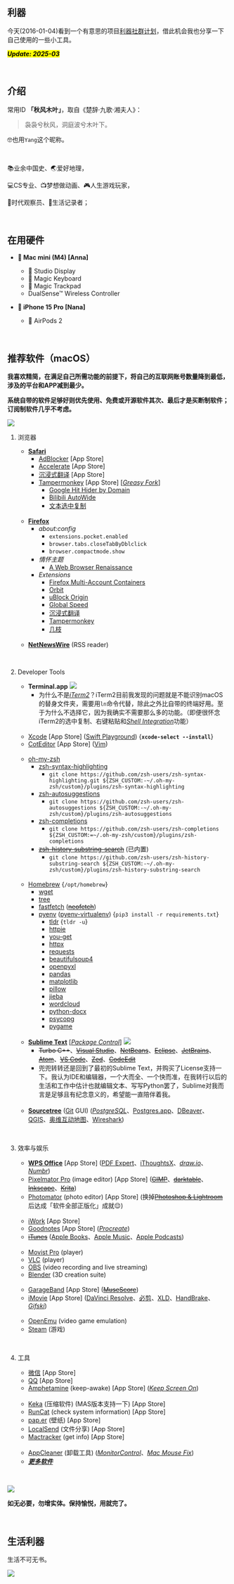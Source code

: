## 利器

今天(2016-01-04)看到一个有意思的项目[利器社群计划](https://liqi.io/community/)，借此机会我也分享一下自己使用的一些小工具。

<mark><em>**Update: 2025-03**</em></mark>

<br>


## 介绍

常用ID **「秋风木叶」**，取自《楚辞·九歌·湘夫人》：

> 袅袅兮秋风，洞庭波兮木叶下。

🤓也用`Yang`这个昵称。

<br>

📚业余中国史、🌏爱好地理，

💻CS专业、📺梦想做动画、🎮人生游戏玩家，

📆时代观察员、📝生活记录者；

<br>


## 在用硬件

* ** Mac mini (M4) [Anna]**
    *  Studio Display
    *  Magic Keyboard
    *  Magic Trackpad
    * DualSense™ Wireless Controller

* ** iPhone 15 Pro [Nana]**
    *  AirPods 2

<br>


## 推荐软件（macOS）

**我喜欢精简，在满足自己所需功能的前提下，将自己的互联网账号数量降到最低，涉及的平台和APP减到最少。**

**系统自带的软件足够好则优先使用、免费或开源软件其次、最后才是买断制软件；订阅制软件几乎不考虑。**

![](https://github.com/ykqmain/Config/blob/master/Pix/Desktop.png)

1. 浏览器

    * [**Safari**](https://www.apple.com/safari/)
        * [AdBlocker](https://adblockersafari.com) [App Store]
        * [Accelerate](https://github.com/ritamsarmah/accelerate) [App Store]
        * [沉浸式翻译](https://immersivetranslate.com) [App Store]
        * [Tampermonkey](https://tampermonkey.net/) [App Store] [[_Greasy Fork_](https://greasyfork.org/zh-CN)]
            * [Google Hit Hider by Domain](https://greasyfork.org/zh-CN/scripts/1682-google-hit-hider-by-domain-search-filter-block-sites)
            * [Bilibili AutoWide](https://greasyfork.org/zh-CN/scripts/375858-bilibili-autowide)
            * [文本选中复制](https://greasyfork.org/zh-CN/scripts/405130-文本选中复制)
    <br>

    * [**Firefox**](https://www.mozilla.org/en-US/firefox/all/)
        * _about:config_
            * `extensions.pocket.enabled`
            * `browser.tabs.closeTabByDblclick`
            * `browser.compactmode.show`
        * _情怀主题_
            * [A Web Browser Renaissance](https://addons.mozilla.org/zh-CN/firefox/addon/a-web-browser-renaissance/)
        * _Extensions_
            * [Firefox Multi-Account Containers](https://addons.mozilla.org/zh-CN/firefox/addon/multi-account-containers/)
            * [Orbit](https://addons.mozilla.org/zh-CN/firefox/addon/orbit-summarizer/)
            * [uBlock Origin](https://github.com/gorhill/uBlock)
            * [Global Speed](https://github.com/polywock/globalSpeed)
            * [沉浸式翻译](https://immersivetranslate.com)
            * [Tampermonkey](https://tampermonkey.net/)
            * [几枝](https://github.com/unicar9/jizhi)
    <br>

    * [**NetNewsWire**](https://netnewswire.com) (RSS reader)

<br>

2. Developer Tools

    * **Terminal.app**
        ![](https://github.com/ykqmain/Config/blob/master/Terminal/Terminal.png)
        * 为什么不是[_iTerm2_](https://www.iterm2.com)？iTerm2目前我发现的问题就是不能识别macOS的替身文件夹，需要用`ln`命令代替，除此之外比自带的终端好用。至于为什么不选择它，因为我确实不需要那么多的功能。（即便很怀念iTerm2的选中复制、右键粘贴和[_Shell Integration_](https://iterm2.com/documentation-shell-integration.html)功能）
    <br>

    * [Xcode](https://developer.apple.com/cn/xcode/) [App Store] ([Swift Playground](https://developer.apple.com/cn/swift-playground/)) {**`xcode-select --install`**}
    * [CotEditor](https://coteditor.com) [App Store] ([Vim](https://www.vim.org))
    <br>

    * [oh-my-zsh](https://ohmyz.sh)
        * [zsh-syntax-highlighting](https://github.com/zsh-users/zsh-syntax-highlighting)
            * `git clone https://github.com/zsh-users/zsh-syntax-highlighting.git ${ZSH_CUSTOM:-~/.oh-my-zsh/custom}/plugins/zsh-syntax-highlighting`
        * [zsh-autosuggestions](https://github.com/zsh-users/zsh-autosuggestions)
            * `git clone https://github.com/zsh-users/zsh-autosuggestions ${ZSH_CUSTOM:-~/.oh-my-zsh/custom}/plugins/zsh-autosuggestions`
        * [zsh-completions](https://github.com/zsh-users/zsh-completions)
            * `git clone https://github.com/zsh-users/zsh-completions ${ZSH_CUSTOM:=~/.oh-my-zsh/custom}/plugins/zsh-completions`
        * [~~zsh-history-substring-search~~](https://github.com/zsh-users/zsh-history-substring-search) (已内置)
            * `git clone https://github.com/zsh-users/zsh-history-substring-search ${ZSH_CUSTOM:-~/.oh-my-zsh/custom}/plugins/zsh-history-substring-search`
    <br>

    * [Homebrew](https://brew.sh) {`/opt/homebrew`}
        * [wget](https://www.gnu.org/software/wget)
        * [tree](http://mama.indstate.edu/users/ice/tree)
        * [fastfetch](https://github.com/fastfetch-cli/fastfetch) ([~~neofetch~~](https://github.com/dylanaraps/neofetch))
        * [pyenv](https://github.com/pyenv/pyenv) ([pyenv-virtualenv](https://github.com/pyenv/pyenv-virtualenv)) {`pip3 install -r requirements.txt`}
            * [tldr](https://tldr.sh) {`tldr -u`}
            * [httpie](https://httpie.io)
            * [you-get](https://you-get.org)
            * [httpx](https://pypi.org/project/httpx/)
            * [requests](https://pypi.org/project/requests/)
            * [beautifulsoup4](https://pypi.org/project/beautifulsoup4/)
            * [openpyxl](https://pypi.org/project/openpyxl/)
            * [pandas](https://pandas.pydata.org)
            * [matplotlib](https://matplotlib.org)
            * [pillow](https://github.com/python-pillow/Pillow)
            * [jieba](https://github.com/fxsjy/jieba)
            * [wordcloud](https://github.com/amueller/word_cloud)
            * [python-docx](https://github.com/python-openxml/python-docx)
            * [psycopg](https://www.psycopg.org)
            * [pygame](https://www.pygame.org)
    <br>

    * [**Sublime Text**](https://www.sublimetext.com) [[_Package Control_](https://packagecontrol.io)]
        ![](https://github.com/ykqmain/Config/blob/master/Sublime/Sublime.png)
        * ~~Turbo C++~~、[~~Visual Studio~~](https://visualstudio.microsoft.com/zh-hans/)、[~~NetBeans~~](https://netbeans.apache.org)、[~~Eclipse~~](https://eclipseide.org)、[~~JetBrains~~](https://www.jetbrains.com.cn)、[~~Atom~~](https://github.com/atom/atom)、[~~VS Code~~](https://code.visualstudio.com)、[~~Zed~~](https://zed.dev)、[~~CodeEdit~~](https://www.codeedit.app)
        * 兜兜转转还是回到了最初的Sublime Text，并购买了License支持一下。我认为IDE和编辑器，一个大而全、一个快而准，在我转行以后的生活和工作中估计也就编辑文本、写写Python罢了，Sublime对我而言是足够且有纪念意义的，希望能一直陪伴着我。
    <br>

    * [**Sourcetree**](https://sourcetreeapp.com) ([Git](https://git-scm.com) GUI) ([_PostgreSQL_](https://www.postgresql.org)、[Postgres.app](https://postgresapp.com)、[DBeaver](https://dbeaver.io)、[QGIS](https://www.qgis.org/zh-Hans/site/)、[奥维互动地图](https://www.ovital.com)、[Wireshark](https://www.wireshark.org))

<br>

3. 效率与娱乐

    * [**WPS Office**](https://www.wps.cn) [App Store] ([PDF Expert](https://pdfexpert.com)、[iThoughtsX](https://www.toketaware.com)、[_draw.io_](https://www.drawio.com)、[_Numbr_](https://numbr.dev))
    * [Pixelmator Pro](https://www.pixelmator.com/pro/) (image editor) [App Store] ([~~GIMP~~](https://www.gimp.org)、[~~darktable~~](https://www.darktable.org)、[~~Inkscape~~](https://inkscape.org/zh-hans/)、[~~Krita~~](https://krita.org/zh/))
    * [Photomator](https://www.pixelmator.com/photomator/) (photo editor) [App Store] (换掉[~~Photoshop & Lightroom~~](https://www.adobe.com/creativecloud/photography.html)后达成「软件全部正版化」成就😌)
    <br>

    * [iWork](https://www.apple.com.cn/iwork/) [App Store]
    * [Goodnotes](https://www.goodnotes.com) [App Store] ([_Procreate_](https://procreate.com))
    * [~~iTunes~~](https://www.apple.com.cn/itunes/) ([Apple Books](https://www.apple.com/apple-books/)、[Apple Music](https://www.apple.com.cn/apple-music/)、[Apple Podcasts](https://www.apple.com.cn/apple-podcasts/))
    <br>

    * [Movist Pro](https://movistprime.com) (player)
    * [VLC](https://www.videolan.org) (player)
    * [OBS](https://obsproject.com) (video recording and live streaming)
    * [Blender](https://www.blender.org) (3D creation suite)
    <br>

    * [GarageBand](https://www.apple.com.cn/mac/garageband/) [App Store] ([~~MuseScore~~](https://github.com/musescore/MuseScore))
    * [iMovie](https://www.apple.com.cn/mac/imovie) [App Store] ([DaVinci Resolve](https://www.blackmagicdesign.com/cn/products/davinciresolve)、[必剪](https://bcut.bilibili.cn)、[XLD](https://tmkk.undo.jp/xld/index_e.html)、[HandBrake](https://handbrake.fr)、[_Gifski_](https://gif.ski))
    <br>

    * [OpenEmu](https://openemu.org) (video game emulation)
    * [Steam](https://store.steampowered.com) (游戏)

<br>

4. 工具

    * [微信](https://weixin.qq.com) [App Store]
    * [QQ](https://im.qq.com) [App Store]
    * [Amphetamine](https://apps.apple.com/us/app/amphetamine/id937984704?mt=12) (keep-awake) [App Store] ([_Keep Screen On_](https://www.keepscreenon.com))
    <br>

    * [Keka](https://www.keka.io/zh-cn) (压缩软件) (MAS版本支持一下) [App Store]
    * [RunCat](https://kyome.io/runcat/index.html?lang=en) (check system information) [App Store]
    * [pap.er](https://paper.photos) (壁纸) [App Store]
    * [LocalSend](https://localsend.org/zh-CN) (文件分享) [App Store]
    * [Mactracker](https://mactracker.ca) (get info) [App Store]
    <br>

    * [AppCleaner](https://freemacsoft.net/appcleaner) (卸载工具) ([_MonitorControl_](https://github.com/MonitorControl/MonitorControl)、[_Mac Mouse Fix_](https://github.com/noah-nuebling/mac-mouse-fix))
    * [**_更多软件_**](https://github.com/ykqmain?tab=stars)

<br>

![](https://github.com/ykqmain/Config/blob/master/Pix/macOS.png)

**如无必要，勿增实体。保持愉悦，用就完了。**

<br>


## 生活利器

生活不可无书。

![](https://github.com/ykqmain/Config/blob/master/Pix/sj.jpeg)

